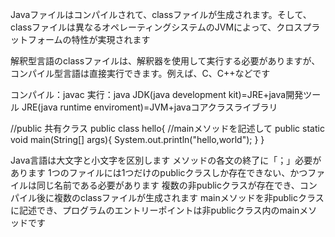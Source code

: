 Javaファイルはコンパイルされて、classファイルが生成されます。そして、classファイルは異なるオペレーティングシステムのJVMによって、クロスプラットフォームの特性が実現されます

解釈型言語のclassファイルは、解釈器を使用して実行する必要がありますが、コンパイル型言語は直接実行できます。例えば、C、C++などです

コンパイル：javac
実行：java
JDK(java development kit)=JRE+java開発ツール
JRE(java runtime enviroment)=JVM+javaコアクラスライブラリ

//public 共有クラス
public class hello{
	//mainメソッドを記述して
	public static void main(String[] args){
		System.out.println("hello,world");
	}
}

Java言語は大文字と小文字を区別します
メソッドの各文の終了に「；」必要があります
1つのファイルには1つだけのpublicクラスしか存在できない、かつファイルは同じ名前である必要があります
複数の非publicクラスが存在でき、コンパイル後に複数のclassファイルが生成されます
mainメソッドを非publicクラスに記述でき、プログラムのエントリーポイントは非publicクラス内のmainメソッドです